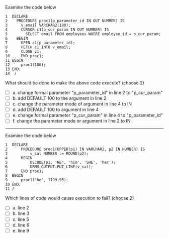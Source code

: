 Examine the code below

    1  DECLARE
    2    PROCEDURE proc1(p_parameter_id IN OUT NUMBER) IS
    3      v_email VARCHAR2(100);
    4      CURSOR c1(p_cur_param IN OUT NUMBER) IS
    5        SELECT email FROM employees WHERE employee_id = p_cur_param;
    6    BEGIN
    7      OPEN c1(p_parameter_id);
    8      FETCH c1 INTO v_email;
    9      CLOSE c1;
    10     END proc1;
    11 BEGIN
    12     proc1(100);
    13 END;
    14  /
What should be done to make the above code execute? (choose 2)
- [ ] a. change formal parameter "p_parameter_id" in line 2 to "p_cur_param"
- [ ] b. add DEFAULT 100 to the argument in line 2
- [ ] c. change the parameter mode of argument in line 4 to IN
- [ ] d. add DEFAULT 100 to argument in line 4
- [ ] e. change formal parameter "p_cur_param" in line 4 to "p_parameter_id"
- [ ] f. change the parameter mode or argument in line 2 to IN

----
Examine the code below

    1  DECLARE
    2      PROCEDURE proc1(UPPER(p1) IN VARCHAR2, p2 IN NUMBER) IS
    3          v_sal NUMBER := ROUND(p2);
    4      BEGIN
    5          DECODE(p1, 'HE', 'him', 'SHE', 'her');
    6          DBMS_OUTPUT.PUT_LINE(v_sal);
    7      END proc1;
    8  BEGIN
    9      proc1('he', 1199.95);
    10 END;
    11 /

Which lines of code would cause execution to fail? (choose 2)
- [ ] a. line 2
- [ ] b. line 3 
- [ ] c. line 5
- [ ] d. line 6
- [ ] e. line 9